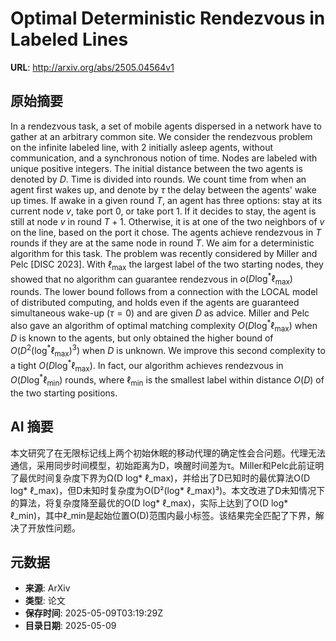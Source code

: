 # Optimal Deterministic Rendezvous in Labeled Lines

**URL**: http://arxiv.org/abs/2505.04564v1

## 原始摘要

In a rendezvous task, a set of mobile agents dispersed in a network have to
gather at an arbitrary common site. We consider the rendezvous problem on the
infinite labeled line, with $2$ initially asleep agents, without communication,
and a synchronous notion of time. Nodes are labeled with unique positive
integers. The initial distance between the two agents is denoted by $D$. Time
is divided into rounds. We count time from when an agent first wakes up, and
denote by $\tau$ the delay between the agents' wake up times. If awake in a
given round $T$, an agent has three options: stay at its current node $v$, take
port $0$, or take port $1$. If it decides to stay, the agent is still at node
$v$ in round $T+1$. Otherwise, it is at one of the two neighbors of $v$ on the
line, based on the port it chose. The agents achieve rendezvous in $T$ rounds
if they are at the same node in round $T$. We aim for a deterministic algorithm
for this task.
  The problem was recently considered by Miller and Pelc [DISC 2023]. With
$\ell_{\max}$ the largest label of the two starting nodes, they showed that no
algorithm can guarantee rendezvous in $o(D \log^* \ell_{\max})$ rounds. The
lower bound follows from a connection with the LOCAL model of distributed
computing, and holds even if the agents are guaranteed simultaneous wake-up
($\tau = 0$) and are given $D$ as advice. Miller and Pelc also gave an
algorithm of optimal matching complexity $O(D \log^* \ell_{\max})$ when $D$ is
known to the agents, but only obtained the higher bound of $O(D^2 (\log^*
\ell_{\max})^3)$ when $D$ is unknown.
  We improve this second complexity to a tight $O(D \log^* \ell_{\max})$. In
fact, our algorithm achieves rendezvous in $O(D \log^* \ell_{\min})$ rounds,
where $\ell_{\min}$ is the smallest label within distance $O(D)$ of the two
starting positions.


## AI 摘要

本文研究了在无限标记线上两个初始休眠的移动代理的确定性会合问题。代理无法通信，采用同步时间模型，初始距离为D，唤醒时间差为τ。Miller和Pelc此前证明了最优时间复杂度下界为Ω(D log* ℓ_max)，并给出了D已知时的最优算法O(D log* ℓ_max)，但D未知时复杂度为O(D²(log* ℓ_max)³)。本文改进了D未知情况下的算法，将复杂度降至最优的O(D log* ℓ_max)，实际上达到了O(D log* ℓ_min)，其中ℓ_min是起始位置O(D)范围内最小标签。该结果完全匹配了下界，解决了开放性问题。

## 元数据

- **来源**: ArXiv
- **类型**: 论文
- **保存时间**: 2025-05-09T03:19:29Z
- **目录日期**: 2025-05-09
